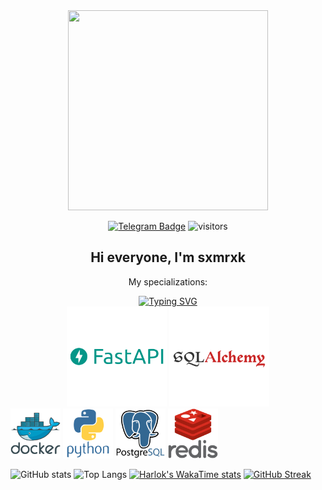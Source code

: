 <div align="center">
  <img src="/media/FD1RkPFWQAUNpLZ.gif" width="320" height="320"/>
  
  [![Telegram Badge](https://img.shields.io/badge/-@sxmrxk-26A5E4?style=flat-square&logo=Telegram&logoColor=white&link=https://t.me/sxmrxk)](https://t.me/sxmrxk)
  ![visitors](https://visitor-badge.laobi.icu/badge?page_id=sumrak10)

  <h2>Hi everyone, I'm sxmrxk</h2>
</div>


<div align="center">
<p>My specializations:</p>
<a href="https://git.io/typing-svg"><img src="https://readme-typing-svg.herokuapp.com?font=Montserrat&duration=2000&pause=500&color=F7F7F7&center=true&vCenter=true&random=false&width=435&height=20&lines=Backend+development;Web+architecture;Development+Operations;Team+leading" alt="Typing SVG" /></a>
</div>

<div align="center">
    <img src="https://github.com/devicons/devicon/blob/master/icons/fastapi/fastapi-original-wordmark.svg" title="FastAPI" alt="FastAPI" width="160" height="160"/>
    <img src="https://github.com/devicons/devicon/blob/master/icons/sqlalchemy/sqlalchemy-original-wordmark.svg" title="SQLAlchemy" alt="SQLAlchemy" width="160" height="160"/>
</div>
<div>
    <img src="https://github.com/devicons/devicon/blob/master/icons/docker/docker-original-wordmark.svg" title="Docker" alt="Docker" width="80" height="80"/>
    <img src="https://github.com/devicons/devicon/blob/master/icons/python/python-original-wordmark.svg" title="Python" alt="Python" width="80" height="80"/>
    <img src="https://github.com/devicons/devicon/blob/master/icons/postgresql/postgresql-original-wordmark.svg"  title="PostgreSQL" alt="PostgreSQL" width="80" height="80"/>
    <img src="https://github.com/devicons/devicon/blob/master/icons/redis/redis-original-wordmark.svg" title="Redis" alt="Redis" width="80" height="80"/>
</div>

![GitHub stats](https://github-readme-stats.vercel.app/api?username=sumrak10&show_icons=true&show=reviews&theme=dracula)
![Top Langs](https://github-readme-stats.vercel.app/api/top-langs/?username=sumrak10&layout=donut&show_icons=true&theme=dracula&exclude_repo=CuteAndCut)
[![Harlok's WakaTime stats](https://github-readme-stats.vercel.app/api/wakatime?username=sumrak10&theme=dracula)](https://github.com/anuraghazra/github-readme-stats)
[![GitHub Streak](https://streak-stats.demolab.com?user=sumrak10&theme=dracula&mode=weekly)](https://git.io/streak-stats)
